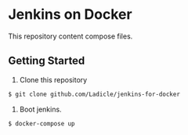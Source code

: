 # Jenkins on Docker

This repository content compose files.

## Getting Started

1. Clone this repository
```bash
$ git clone github.com/Ladicle/jenkins-for-docker
```

1. Boot jenkins.
```bash
$ docker-compose up
```
